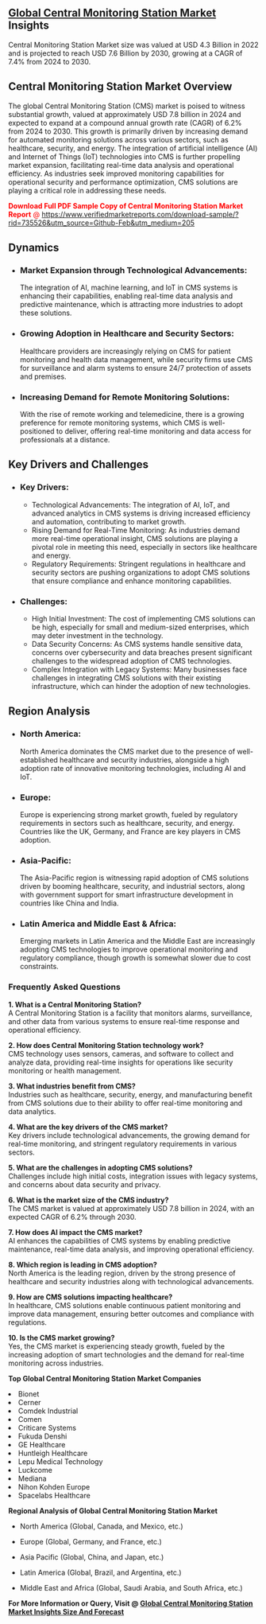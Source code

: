 <h2><a href="https://www.verifiedmarketreports.com/download-sample/?rid=735526&amp;utm_source=Github&amp;utm_medium=205" target="_blank">Global Central Monitoring Station Market</a> Insights</h2><p>Central Monitoring Station Market size was valued at USD 4.3 Billion in 2022 and is projected to reach USD 7.6 Billion by 2030, growing at a CAGR of 7.4% from 2024 to 2030.</p><p> <h2>Central Monitoring Station Market Overview</h2> <p>The global Central Monitoring Station (CMS) market is poised to witness substantial growth, valued at approximately USD 7.8 billion in 2024 and expected to expand at a compound annual growth rate (CAGR) of 6.2% from 2024 to 2030. This growth is primarily driven by increasing demand for automated monitoring solutions across various sectors, such as healthcare, security, and energy. The integration of artificial intelligence (AI) and Internet of Things (IoT) technologies into CMS is further propelling market expansion, facilitating real-time data analysis and operational efficiency. As industries seek improved monitoring capabilities for operational security and performance optimization, CMS solutions are playing a critical role in addressing these needs.</p> <p><p><span class=""><span style="color: #ff0000;"><strong>Download Full PDF Sample Copy of Central Monitoring Station Market Report</strong> @ </span><a href="https://www.verifiedmarketreports.com/download-sample/?rid=735526&amp;utm_source=Github-Feb&amp;utm_medium=205" target="_blank">https://www.verifiedmarketreports.com/download-sample/?rid=735526&amp;utm_source=Github-Feb&amp;utm_medium=205</a></span></p></p> <h2>Dynamics</h2> <ul> <li><h3>Market Expansion through Technological Advancements:</h3> The integration of AI, machine learning, and IoT in CMS systems is enhancing their capabilities, enabling real-time data analysis and predictive maintenance, which is attracting more industries to adopt these solutions.</li> <li><h3>Growing Adoption in Healthcare and Security Sectors:</h3> Healthcare providers are increasingly relying on CMS for patient monitoring and health data management, while security firms use CMS for surveillance and alarm systems to ensure 24/7 protection of assets and premises.</li> <li><h3>Increasing Demand for Remote Monitoring Solutions:</h3> With the rise of remote working and telemedicine, there is a growing preference for remote monitoring systems, which CMS is well-positioned to deliver, offering real-time monitoring and data access for professionals at a distance.</li> </ul> <h2>Key Drivers and Challenges</h2> <ul> <li><h3>Key Drivers:</h3> <ul> <li>Technological Advancements: The integration of AI, IoT, and advanced analytics in CMS systems is driving increased efficiency and automation, contributing to market growth.</li> <li>Rising Demand for Real-Time Monitoring: As industries demand more real-time operational insight, CMS solutions are playing a pivotal role in meeting this need, especially in sectors like healthcare and energy.</li> <li>Regulatory Requirements: Stringent regulations in healthcare and security sectors are pushing organizations to adopt CMS solutions that ensure compliance and enhance monitoring capabilities.</li> </ul> </li> <li><h3>Challenges:</h3> <ul> <li>High Initial Investment: The cost of implementing CMS solutions can be high, especially for small and medium-sized enterprises, which may deter investment in the technology.</li> <li>Data Security Concerns: As CMS systems handle sensitive data, concerns over cybersecurity and data breaches present significant challenges to the widespread adoption of CMS technologies.</li> <li>Complex Integration with Legacy Systems: Many businesses face challenges in integrating CMS solutions with their existing infrastructure, which can hinder the adoption of new technologies.</li> </ul> </li> </ul> <h2>Region Analysis</h2> <ul> <li><h3>North America:</h3> North America dominates the CMS market due to the presence of well-established healthcare and security industries, alongside a high adoption rate of innovative monitoring technologies, including AI and IoT.</li> <li><h3>Europe:</h3> Europe is experiencing strong market growth, fueled by regulatory requirements in sectors such as healthcare, security, and energy. Countries like the UK, Germany, and France are key players in CMS adoption.</li> <li><h3>Asia-Pacific:</h3> The Asia-Pacific region is witnessing rapid adoption of CMS solutions driven by booming healthcare, security, and industrial sectors, along with government support for smart infrastructure development in countries like China and India.</li> <li><h3>Latin America and Middle East & Africa:</h3> Emerging markets in Latin America and the Middle East are increasingly adopting CMS technologies to improve operational monitoring and regulatory compliance, though growth is somewhat slower due to cost constraints.</li> </ul> <h3>Frequently Asked Questions</h3> <p><strong>1. What is a Central Monitoring Station?</strong><br>A Central Monitoring Station is a facility that monitors alarms, surveillance, and other data from various systems to ensure real-time response and operational efficiency.</p> <p><strong>2. How does Central Monitoring Station technology work?</strong><br>CMS technology uses sensors, cameras, and software to collect and analyze data, providing real-time insights for operations like security monitoring or health management.</p> <p><strong>3. What industries benefit from CMS?</strong><br>Industries such as healthcare, security, energy, and manufacturing benefit from CMS solutions due to their ability to offer real-time monitoring and data analytics.</p> <p><strong>4. What are the key drivers of the CMS market?</strong><br>Key drivers include technological advancements, the growing demand for real-time monitoring, and stringent regulatory requirements in various sectors.</p> <p><strong>5. What are the challenges in adopting CMS solutions?</strong><br>Challenges include high initial costs, integration issues with legacy systems, and concerns about data security and privacy.</p> <p><strong>6. What is the market size of the CMS industry?</strong><br>The CMS market is valued at approximately USD 7.8 billion in 2024, with an expected CAGR of 6.2% through 2030.</p> <p><strong>7. How does AI impact the CMS market?</strong><br>AI enhances the capabilities of CMS systems by enabling predictive maintenance, real-time data analysis, and improving operational efficiency.</p> <p><strong>8. Which region is leading in CMS adoption?</strong><br>North America is the leading region, driven by the strong presence of healthcare and security industries along with technological advancements.</p> <p><strong>9. How are CMS solutions impacting healthcare?</strong><br>In healthcare, CMS solutions enable continuous patient monitoring and improve data management, ensuring better outcomes and compliance with regulations.</p> <p><strong>10. Is the CMS market growing?</strong><br>Yes, the CMS market is experiencing steady growth, fueled by the increasing adoption of smart technologies and the demand for real-time monitoring across industries.</p> </p><p><strong>Top Global Central Monitoring Station Market Companies</strong></p><div data-test-id=""><p><li>Bionet</li><li> Cerner</li><li> Comdek Industrial</li><li> Comen</li><li> Criticare Systems</li><li> Fukuda Denshi</li><li> GE Healthcare</li><li> Huntleigh Healthcare</li><li> Lepu Medical Technology</li><li> Luckcome</li><li> Mediana</li><li> Nihon Kohden Europe</li><li> Spacelabs Healthcare</li></p><div><strong>Regional Analysis of&nbsp;Global Central Monitoring Station Market</strong></div><ul><li dir="ltr"><p dir="ltr">North America&nbsp;(Global, Canada, and Mexico, etc.)</p></li><li dir="ltr"><p dir="ltr">Europe (Global, Germany, and France, etc.)</p></li><li dir="ltr"><p dir="ltr">Asia Pacific&nbsp;(Global, China, and Japan, etc.)</p></li><li dir="ltr"><p dir="ltr">Latin America&nbsp;(Global, Brazil, and Argentina, etc.)</p></li><li dir="ltr">Middle East and Africa&nbsp;(Global, Saudi Arabia, and South Africa, etc.)</li></ul><p><strong>For More Information or Query, Visit @&nbsp;</strong><strong><a href="https://www.verifiedmarketreports.com/product/central-monitoring-station-market/?utm_source=Github&amp;utm_medium=205" target="_blank">Global Central Monitoring Station Market Insights Size And Forecast</a></strong></p></div>
